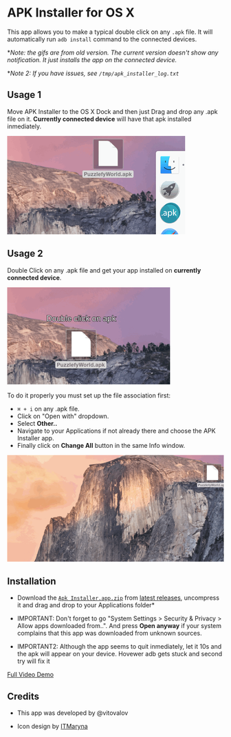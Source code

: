 # APK Installer for OS X
This app allows you to make a typical double click on any `.apk` file. It will automatically run `adb install` command to the connected devices.

**Note: the gifs are from old version. The current version doesn't show any notification. It just installs the app on the connected device.*

**Note 2: If you have issues, see `/tmp/apk_installer_log.txt`*

## Usage 1
Move APK Installer to the OS X Dock and then just Drag and drop any .apk file on it. **Currently connected device** will have that apk installed inmediately.

![](img/demo_drag_and_drop.gif)

## Usage 2
Double Click on any .apk file and get your app installed on **currently connected device**.

![](img/demo_double_click.gif)

To do it properly you must set up the file association first:

* `⌘ + i` on any .apk file.
* Click on "Open with" dropdown.
* Select **Other..**
* Navigate to your Applications if not already there and choose the APK Installer app.
* Finally click on **Change All** button in the same Info window.

![](img/demo_create_association.gif)

## Installation

* Download the [`Apk Installer.app.zip`](https://github.com/vitovalov/apk_installer/releases/download/v2.1/APK.installer.app.zip) from [latest releases](https://github.com/vitovalov/apk_installer/releases/latest), uncompress it and drag and drop to your Applications folder* 

* IMPORTANT: Don't forget to go "System Settings > Security & Privacy > Allow apps downloaded from..". And press **Open anyway** if your system complains that this app was downloaded from unknown sources. 

* IMPORTANT2: Although the app seems to quit inmediately, let it 10s and the apk will appear on your device. Hovewer adb gets stuck and second try will fix it

[Full Video Demo](https://www.youtube.com/watch?v=q-AqVJGGezY)

## Credits

* This app was developed by @vitovalov

* Icon design by [ITMaryna](https://www.behance.net/ITMaryna)

